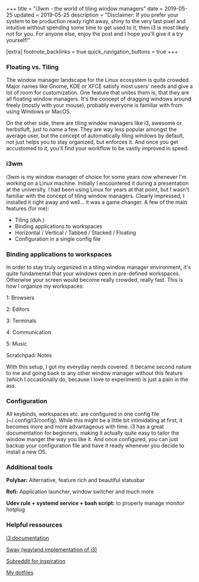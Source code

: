 +++
title = "i3wm - the world of tiling window managers"
date = 2019-05-25
updated = 2019-05-25
description = "Disclaimer: If you prefer your system to be production ready right away, shiny to the very last pixel and intuitive without spending some time to get used to it, then i3 is most likely not for you. For anyone else, enjoy the post and I hope you'll give it a try yourself!"

[extra]
footnote_backlinks = true
quick_navigation_buttons = true
+++

###  Floating vs. Tiling
The window manager landscape for the Linux ecosystem is quite crowded. Major names like Gnome, KDE or XFCE satisfy most users' needs and give a lot of room for customization. One feature that unites them is, that they are all floating window managers. It's the concept of dragging windows around freely (mostly with your mouse), probably everyone is familiar with from using Windows or MacOS. 

On the other side, there are tiling window managers like i3, awesome or herbstluft, just to name a few. They are way less popular amongst the average user, but the concept of automatically tiling windows by default, not just helps you to stay organized, but enforces it. And once you get accustomed to it, you'll find your workflow to be vastly improved in speed. 

###  i3wm
i3wm is my window manager of choice for some years now whenever I'm working on a Linux machine. Initially I encountered it during a presentation at the university. I had been using Linux for years at that point, but I wasn't familiar with the concept of tiling window managers. Clearly impressed, I installed it right away and well... it was a game changer. A few of the main features (for me):

- Tiling (duh.)
- Binding applications to workspaces
- Horizontal / Vertical / Tabbed / Stacked / Floating
- Configuration in a single config file

###  Binding applications to workspaces
In order to stay truly organized in a tiling window manager environment, it's quite fundamental that your windows open in pre-defined workspaces. Otherwise your screen would become really crowded, really fast. This is how I organize my workspaces:

1: Browsers

2: Editors

3: Terminals

4: Communication

5: Music

Scratchpad: Notes

With this setup, I got my everyday needs covered. It became second nature to me and going back to any other window manager without this feature (which I occasionally do, because I love to experiment) is just a pain in the ass.

### Configuration
All keybinds, workspaces etc. are configured in one config file (~/.config/i3/config). While this might be a little bit intimidating at first, it becomes more and more advantageous with time. i3 has a great documentation for beginners, making it actually quite easy to tailor the window manger the way you like it. And once configured, you can just backup your configuration file and have it ready whenever you decide to install a new OS.

### Additional tools

**Polybar:** Alternative, feature rich and beautiful statusbar

**Rofi:** Application launcher, window switcher and much more

**Udev rule + systemd service + bash script:** to properly manage monitor hotplug

### Helpful ressources

[i3 documentation](https://i3wm.org/docs/)

[Sway (wayland implementation of i3)](https://swaywm.org/)

[Subreddit for inspiration](https://www.reddit.com/r/unixporn/)

[My dotfiles](https://github.com/Spissable/dotfiles/)